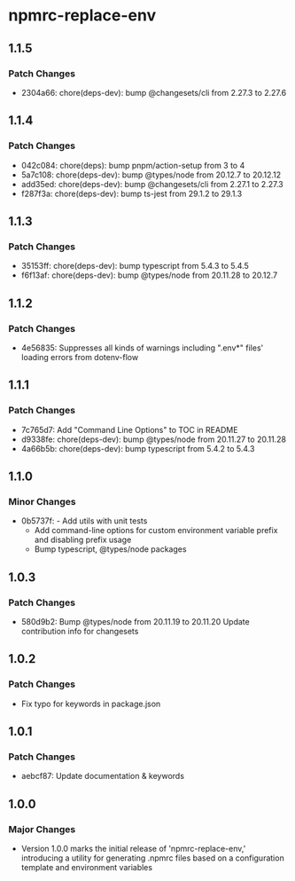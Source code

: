 # npmrc-replace-env

## 1.1.5

### Patch Changes

- 2304a66: chore(deps-dev): bump @changesets/cli from 2.27.3 to 2.27.6

## 1.1.4

### Patch Changes

- 042c084: chore(deps): bump pnpm/action-setup from 3 to 4
- 5a7c108: chore(deps-dev): bump @types/node from 20.12.7 to 20.12.12
- add35ed: chore(deps-dev): bump @changesets/cli from 2.27.1 to 2.27.3
- f287f3a: chore(deps-dev): bump ts-jest from 29.1.2 to 29.1.3

## 1.1.3

### Patch Changes

- 35153ff: chore(deps-dev): bump typescript from 5.4.3 to 5.4.5
- f6f13af: chore(deps-dev): bump @types/node from 20.11.28 to 20.12.7

## 1.1.2

### Patch Changes

- 4e56835: Suppresses all kinds of warnings including ".env\*" files' loading errors from dotenv-flow

## 1.1.1

### Patch Changes

- 7c765d7: Add "Command Line Options" to TOC in README
- d9338fe: chore(deps-dev): bump @types/node from 20.11.27 to 20.11.28
- 4a66b5b: chore(deps-dev): bump typescript from 5.4.2 to 5.4.3

## 1.1.0

### Minor Changes

- 0b5737f: - Add utils with unit tests
  - Add command-line options for custom environment variable prefix and disabling prefix usage
  - Bump typescript, @types/node packages

## 1.0.3

### Patch Changes

- 580d9b2: Bump @types/node from 20.11.19 to 20.11.20
  Update contribution info for changesets

## 1.0.2

### Patch Changes

- Fix typo for keywords in package.json

## 1.0.1

### Patch Changes

- aebcf87: Update documentation & keywords

## 1.0.0

### Major Changes

- Version 1.0.0 marks the initial release of 'npmrc-replace-env,' introducing a utility for generating .npmrc files based on a configuration template and environment variables

